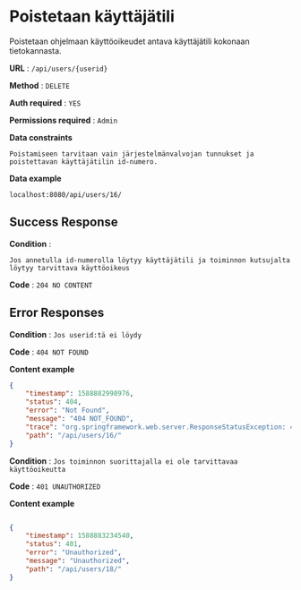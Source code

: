 # Poistetaan käyttäjätili

Poistetaan ohjelmaan käyttöoikeudet antava käyttäjätili kokonaan tietokannasta. 

**URL** : `/api/users/{userid}`

**Method** : `DELETE`

**Auth required** : `YES`

**Permissions required** : `Admin`

**Data constraints**

`Poistamiseen tarvitaan vain järjestelmänvalvojan tunnukset ja poistettavan käyttäjätilin id-numero.`

**Data example** 

`localhost:8080/api/users/16/ `


## Success Response

**Condition** :

`Jos annetulla id-numerolla löytyy käyttäjätili ja toiminnon kutsujalta löytyy tarvittava käyttöoikeus`

**Code** : `204 NO CONTENT`


## Error Responses

**Condition** : `Jos userid:tä ei löydy`

**Code** : `404 NOT FOUND`

**Content example**

```json
{
    "timestamp": 1588882998976,
    "status": 404,
    "error": "Not Found",
    "message": "404 NOT_FOUND",
    "trace": "org.springframework.web.server.ResponseStatusException: 404 NOT_FOUND ... ",
    "path": "/api/users/16/"
}
```

**Condition** : `Jos toiminnon suorittajalla ei ole tarvittavaa käyttöoikeutta`

**Code** : `401 UNAUTHORIZED`

**Content example**

```json

{
    "timestamp": 1588883234540,
    "status": 401,
    "error": "Unauthorized",
    "message": "Unauthorized",
    "path": "/api/users/18/"
}

```





